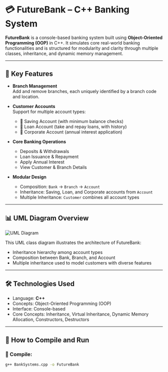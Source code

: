# 💳 FutureBank – C++ Banking System

**FutureBank** is a console-based banking system built using **Object-Oriented Programming (OOP)** in C++. It simulates core real-world banking functionalities and is structured for modularity and clarity through multiple classes, inheritance, and dynamic memory management.

---

## 🏦 Key Features

- **Branch Management**  
  Add and remove branches, each uniquely identified by a branch code and location.

- **Customer Accounts**  
  Support for multiple account types:
  - 🔹 Saving Account (with minimum balance checks)
  - 🔹 Loan Account (take and repay loans, with history)
  - 🔹 Corporate Account (annual interest application)

- **Core Banking Operations**
  - Deposits & Withdrawals
  - Loan Issuance & Repayment
  - Apply Annual Interest
  - View Customer & Branch Details

- **Modular Design**
  - Composition: `Bank` → `Branch` → `Account`
  - Inheritance: Saving, Loan, and Corporate accounts from `Account`
  - Multiple Inheritance: `Customer` combines all account types

---

## 📊 UML Diagram Overview

![UML Diagram](UML_Diagram.jpeg)

This UML class diagram illustrates the architecture of FutureBank:
- Inheritance hierarchy among account types
- Composition between Bank, Branch, and Account
- Multiple inheritance used to model customers with diverse features

---

## 🛠 Technologies Used

- Language: **C++**
- Concepts: Object-Oriented Programming (OOP)
- Interface: Console-based
- Core Concepts: Inheritance, Virtual Inheritance, Dynamic Memory Allocation, Constructors, Destructors

---

## 🚀 How to Compile and Run

### 🔧 Compile:
```bash
g++ BankSystems.cpp -o FutureBank
